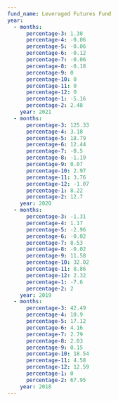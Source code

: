 ```yaml
---
fund_name: Leveraged Futures Fund
year:
  - months:
      percentage-3: 1.38
      percentage-4: -0.06
      percentage-5: -0.06
      percentage-6: -0.12
      percentage-7: -0.06
      percentage-8: -0.18
      percentage-9: 0
      percentage-10: 0
      percentage-11: 0
      percentage-12: 0
      percentage-1: -5.16
      percentage-2: 2.48
    year: 2021
  - months:
      percentage-3: 125.33
      percentage-4: 3.18
      percentage-5: 18.79
      percentage-6: 12.44
      percentage-7: -0.5
      percentage-8: -1.19
      percentage-9: 0.07
      percentage-10: 2.97
      percentage-11: 3.76
      percentage-12: -1.07
      percentage-1: 8.22
      percentage-2: 12.7
    year: 2020
  - months:
      percentage-3: -1.31
      percentage-4: 1.17
      percentage-5: -2.96
      percentage-6: -0.02
      percentage-7: 8.53
      percentage-8: -0.02
      percentage-9: 11.58
      percentage-10: 32.02
      percentage-11: 8.86
      percentage-12: 2.32
      percentage-1: -7.6
      percentage-2: 2
    year: 2019
  - months:
      percentage-3: 42.49
      percentage-4: 10.9
      percentage-5: 17.12
      percentage-6: 4.16
      percentage-7: 2.79
      percentage-8: 2.03
      percentage-9: 0.15
      percentage-10: 18.54
      percentage-11: 4.58
      percentage-12: 12.59
      percentage-1: 0
      percentage-2: 67.95
    year: 2018
---
```

